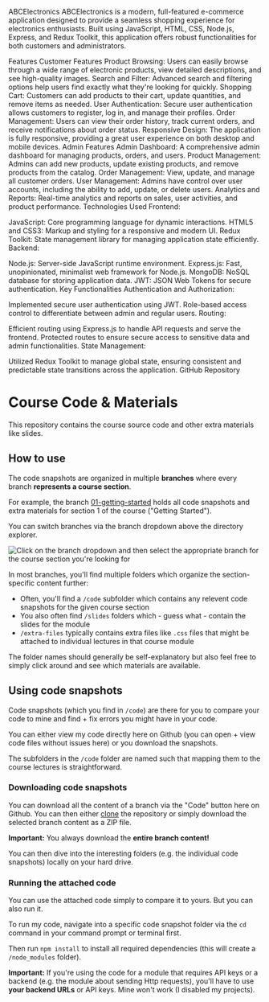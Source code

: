 ABCElectronics
ABCElectronics is a modern, full-featured e-commerce application designed to provide a seamless shopping experience for electronics enthusiasts. Built using JavaScript, HTML, CSS, Node.js, Express, and Redux Toolkit, this application offers robust functionalities for both customers and administrators.

Features
Customer Features
Product Browsing: Users can easily browse through a wide range of electronic products, view detailed descriptions, and see high-quality images.
Search and Filter: Advanced search and filtering options help users find exactly what they're looking for quickly.
Shopping Cart: Customers can add products to their cart, update quantities, and remove items as needed.
User Authentication: Secure user authentication allows customers to register, log in, and manage their profiles.
Order Management: Users can view their order history, track current orders, and receive notifications about order status.
Responsive Design: The application is fully responsive, providing a great user experience on both desktop and mobile devices.
Admin Features
Admin Dashboard: A comprehensive admin dashboard for managing products, orders, and users.
Product Management: Admins can add new products, update existing products, and remove products from the catalog.
Order Management: View, update, and manage all customer orders.
User Management: Admins have control over user accounts, including the ability to add, update, or delete users.
Analytics and Reports: Real-time analytics and reports on sales, user activities, and product performance.
Technologies Used
Frontend:

JavaScript: Core programming language for dynamic interactions.
HTML5 and CSS3: Markup and styling for a responsive and modern UI.
Redux Toolkit: State management library for managing application state efficiently.
Backend:

Node.js: Server-side JavaScript runtime environment.
Express.js: Fast, unopinionated, minimalist web framework for Node.js.
MongoDB: NoSQL database for storing application data.
JWT: JSON Web Tokens for secure authentication.
Key Functionalities
Authentication and Authorization:

Implemented secure user authentication using JWT.
Role-based access control to differentiate between admin and regular users.
Routing:

Efficient routing using Express.js to handle API requests and serve the frontend.
Protected routes to ensure secure access to sensitive data and admin functionalities.
State Management:

Utilized Redux Toolkit to manage global state, ensuring consistent and predictable state transitions across the application.
GitHub Repository


# Course Code & Materials

This repository contains the course source code and other extra materials like slides.

## How to use

The code snapshots are organized in multiple **branches** where every branch **represents a course section**.

For example, the branch [01-getting-started](https://github.com/academind/react-complete-guide-code/tree/01-getting-started) holds all code snapshots and extra materials for section 1 of the course ("Getting Started").

You can switch branches via the branch dropdown above the directory explorer.

![Click on the branch dropdown and then select the appropriate branch for the course section you're looking for](./selecting-a-branch.jpg)

In most branches, you'll find multiple folders which organize the section-specific content further:

- Often, you'll find a `/code` subfolder which contains any relevent code snapshots for the given course section
- You also often find `/slides` folders which - guess what - contain the slides for the module
- `/extra-files` typically contains extra files like `.css` files that might be attached to individual lectures in that course module

The folder names should generally be self-explanatory but also feel free to simply click around and see which materials are available.

## Using code snapshots

Code snapshots (which you find in `/code`) are there for you to compare your code to mine and find + fix errors you might have in your code.

You can either view my code directly here on Github (you can open + view code files without issues here) or you download the snapshots.

The subfolders in the `/code` folder are named such that mapping them to the course lectures is straightforward.

### Downloading code snapshots

You can download all the content of a branch via the "Code" button here on Github. You can then either [clone](https://docs.github.com/en/github/creating-cloning-and-archiving-repositories/cloning-a-repository) the repository or simply download the selected branch content as a ZIP file.

**Important:** You always download the **entire branch content!**

You can then dive into the interesting folders (e.g. the individual code snapshots) locally on your hard drive.

### Running the attached code

You can use the attached code simply to compare it to yours. But you can also run it.

To run my code, navigate into a specific code snapshot folder via the `cd` command in your command prompt or terminal first.

Then run `npm install` to install all required dependencies (this will create a `/node_modules` folder).

**Important:** If you're using the code for a module that requires API keys or a backend (e.g. the module about sending Http requests), you'll have to use **your backend URLs** or API keys. Mine won't work (I disabled my projects).
